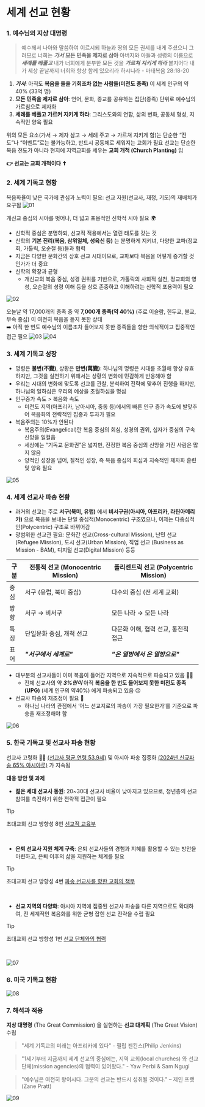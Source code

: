 # 세계 선교 현황

### 1. 예수님의 지상 대명령
> 예수께서 나아와 말씀하여 이르시되 하늘과 땅의 모든 권세를 내게 주셨으니
> 그러므로 너희는 _**가서**_ **모든 민족을 제자로 삼아** 아버지와 아들과 성령의 이름으로 **_세례를 베풀고_**
> 내가 너희에게 분부한 모든 것을 **_가르쳐 지키게 하라_** 볼지어다 내가 세상 끝날까지 너희와 항상 함께 있으리라 하시니라 - 마태복음 28:18-20

1. _**가서**_: 아직도 **복음을 들을 기회조차 없는 사람들(미전도 종족)** 이 세계 인구의 약 40% (33억 명)
2. **모든 민족을 제자로 삼아**: 언어, 문화, 종교를 공유하는 집단(종족) 단위로 예수님의 가르침으로 제자화
3. **세례를 베풀고 가르켜 지키게 하라**: 그리스도와의 연합, 삶의 변화, 공동체 형성, 지속적인 양육 필요

위의 모든 요소(가서 → 제자 삼고 → 세례 주고 → 가르쳐 지키게 함)는 단순한 “전도”나 “이벤트”로는 불가능하고, 반드시 공동체로 세워지는 교회가 필요
선교는 단순한 복음 전도가 아니라 현지에 지역교회를 세우는 **교회 개척 (Church Planting)** 임

**👉 선교는 교회 개척이다 ✝️**

### 2. 세계 기독교 현황
복음화율이 낮은 국가에 관심과 노력이 필요: 선교 자원(선교사, 재정, 기도)의 재배치가 요구됨
![01](01.jpg)

개신교 중심의 시야를 벗어나, 더 넓고 포용적인 신학적 시야 필요 🌍
* 신학적 중심은 분명하되, 선교적 적용에서는 열린 태도를 갖는 것
* 신학의 **기본 진리(복음, 삼위일체, 성육신 등)** 는 분명하게 지키녀, 다양한 교파(정교회, 가톨릭, 오순절 등)들과 협력
* 지금은 다양한 문화간의 상호 선교 시대이므로, 교파보다 복음을 어떻게 증거할 것인가가 더 중요
* 신학의 확장과 균형
  * 개신교의 복음 중심, 성경 권위를 기반으로, 가톨릭의 사회적 실천, 정교회의 영성, 오순절의 성령 이해 등을 상호 존중하고 이해하려는 신학적 포용력이 필요

![02](02.jpg)

오늘날 약 17,000개의 종족 중 약 **7,000개 종족(약 40%)** (주로 이슬람, 힌두교, 불교, 무속 중심) 이 여전히 복음을 듣지 못한 상태 <br/>
➡️ 아직 한 번도 예수님의 이름조차 들어보지 못한 종족들을 향한 의식적이고 집중적인 접근 필요
![03](03.jpg)
![04](04.jpg)

### 3. 세계 기독교 성장

* 명령은 **불변(不變)**, 상황은 **만변(萬變)**: 하나님의 명령은 시대를 초월해 항상 유효하지만, 그것을 실천하기 위해서는 상황의 변화에 민감하게 반응해야 함
* 우리는 시대의 변화에 맞도록 선교를 관찰, 분석하여 전략에 맞추어 진행을 하지만, 하나님의 일하심은 우리의 예상을 초월하심을 명심
* 인구증가 속도 > 복음화 속도
  * 미전도 지역(아프리카, 남아시아, 중동 등)에서의 빠른 인구 증가 속도에 발맞추어 복음화의 전략적인 집중과 투자가 필요
* 복음주의는 10%가 안된다
  * 복음주의(Evangelical)란 복음 중심의 회심, 성경의 권위, 십자가 중심의 구속 신앙을 일컬음
  * 세상에는 “기독교 문화권”은 넓지만, 진정한 복음 중심의 신앙을 가진 사람은 많지 않음
  * 양적인 성장을 넘어, 질적인 성장, 즉 복음 중심의 회심과 지속적인 제자화 훈련 및 양육 필요

![05](05.jpg)

### 4. 세계 선교사 파송 현황
* 과거의 선교는 주로 **서구(북미, 유럽)** 에서 **비서구권(아시아, 아프리카, 라틴아메리카)** 으로 복음을 보내는 단일 중심적(Monocentric) 구조였으나, 이제는 다중심적인(Polycentric) 구조로 바뀌어감
* 광범위한 선교관 필요: 문화간 선교(Cross-cultural Mission), 난민 선교(Refugee Mission), 도시 선교(Urban Mission), 직업 선교 (Business as Mission - BAM), 디지털 선교(Digital Mission) 등등

| 구분 | 전통적 선교 (Monocentric Mission) | 폴리센트릭 선교 (Polycentric Mission) |
|-----|--------------------------------|-----------------------------------|
| 중심 | 서구 (유럽, 북미 중심) | 다수의 중심 (전 세계 교회) |
| 방향 | 서구 → 비서구 | 모든 나라 → 모든 나라 |
| 특징 | 단일문화 중심, 개척 선교 | 다문화 이해, 협력 선교, 통전적 접근 |
| 표어 | _**"서구에서 세계로"**_ | _**"온 열방에서 온 열방으로"**_ |

* 대부분의 선교사들이 이미 복음이 들어간 지역으로 지속적으로 파송되고 있음 🤦‍♂️
  * 전체 선교사의 약 _**3%만이**_ 아직 **복음을 한 번도 들어보지 못한 미전도 종족(UPG)** (세계 인구의 약40%) 에게 파송되고 있음 😢
* 선교사 파송의 재조정이 필요 🔄
  * 하나님 나라의 관점에서 ‘어느 선교지로의 파송이 가장 필요한가’를 기준으로 파송을 재조정해야 함

![06](06.jpg)

### 5. 한국 기독교 및 선교사 파송 현황
선교사 고령화 👴👵 [(선교사 평균 연령 53.9세)](https://www.goodnews1.com/news/articleView.html?idxno=445341) 및 아시아 파송 집중화 [(2024년 신규파송 65% 아시아로)](https://m.pckworld.com/article.php?aid=10593339539#:~:text=%EC%95%84%EC%8B%9C%EC%95%84%EA%B0%80%2065.2%25) 가 지속됨

**대응 방안 및 과제**
* **젊은 세대 선교사 동원**: 20~30대 선교사 비율이 낮아지고 있으므로, 청년층의 선교 참여를 촉진하기 위한 전략적 접근이 필요
> [!TIP]
> 초대교회 선교 방향성 8번 [선교적 교육부](../../README.md#선교적-교육부)
<br>

* **은퇴 선교사 지원 체계 구축**: 은퇴 선교사들의 경험과 지혜를 활용할 수 있는 방안을 마련하고, 은퇴 이후의 삶을 지원하는 체계를 필요​
> [!TIP]
> 초대교회 선교 방향성 4번 [파송 선교사를 향한 교회의 책무](../../README.md#파송-선교사를-향한-교회의-책무)
<br>

* **선교 지역의 다양화**: 아시아 지역에 집중된 선교사 파송을 다른 지역으로도 확대하여, 전 세계적인 복음화를 위한 균형 잡힌 선교 전략을 수립 필요
> [!TIP]
> 초대교회 선교 방향성 1번 [선교 단체와의 협력](../../README.md#선교적-협력)
<br>

![07](07.jpg)

### 6. 미국 기독교 현황
![08](08.jpg)

### 7. 해석과 적용
**지상 대명령** (The Great Commission) 을 실현하는 **선교 대계획** (The Great Vision) 수립
> "세계 기독교의 미래는 아프리카에 있다" - 필립 젠킨스(Philip Jenkins)

> "1세기부터 지금까지 세계 선교의 중심에는, 지역 교회(local churches) 와 선교 단체(mission agencies)의 협력이 있어왔다." - Yaw Perbi & Sam Ngugi

> "예수님은 여전히 왕이시다. 그분의 선교는 반드시 성취될 것이다." – 제인 프랫 (Zane Pratt)

![09](09.jpg)
